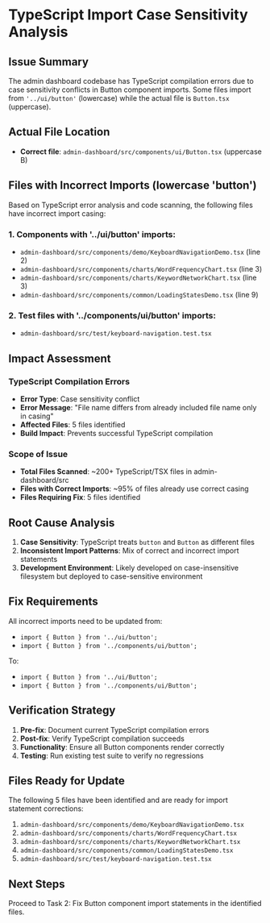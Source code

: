 # TypeScript Import Case Sensitivity Analysis

## Issue Summary

The admin dashboard codebase has TypeScript compilation errors due to case sensitivity conflicts in Button component imports. Some files import from `'../ui/button'` (lowercase) while the actual file is `Button.tsx` (uppercase).

## Actual File Location
- **Correct file**: `admin-dashboard/src/components/ui/Button.tsx` (uppercase B)

## Files with Incorrect Imports (lowercase 'button')

Based on TypeScript error analysis and code scanning, the following files have incorrect import casing:

### 1. Components with '../ui/button' imports:
- `admin-dashboard/src/components/demo/KeyboardNavigationDemo.tsx` (line 2)
- `admin-dashboard/src/components/charts/WordFrequencyChart.tsx` (line 3)  
- `admin-dashboard/src/components/charts/KeywordNetworkChart.tsx` (line 3)
- `admin-dashboard/src/components/common/LoadingStatesDemo.tsx` (line 9)

### 2. Test files with '../components/ui/button' imports:
- `admin-dashboard/src/test/keyboard-navigation.test.tsx`

## Impact Assessment

### TypeScript Compilation Errors
- **Error Type**: Case sensitivity conflict
- **Error Message**: "File name differs from already included file name only in casing"
- **Affected Files**: 5 files identified
- **Build Impact**: Prevents successful TypeScript compilation

### Scope of Issue
- **Total Files Scanned**: ~200+ TypeScript/TSX files in admin-dashboard/src
- **Files with Correct Imports**: ~95% of files already use correct casing
- **Files Requiring Fix**: 5 files identified

## Root Cause Analysis

1. **Case Sensitivity**: TypeScript treats `button` and `Button` as different files
2. **Inconsistent Import Patterns**: Mix of correct and incorrect import statements
3. **Development Environment**: Likely developed on case-insensitive filesystem but deployed to case-sensitive environment

## Fix Requirements

All incorrect imports need to be updated from:
- `import { Button } from '../ui/button';` 
- `import { Button } from '../components/ui/button';`

To:
- `import { Button } from '../ui/Button';`
- `import { Button } from '../components/ui/Button';`

## Verification Strategy

1. **Pre-fix**: Document current TypeScript compilation errors
2. **Post-fix**: Verify TypeScript compilation succeeds
3. **Functionality**: Ensure all Button components render correctly
4. **Testing**: Run existing test suite to verify no regressions

## Files Ready for Update

The following 5 files have been identified and are ready for import statement corrections:

1. `admin-dashboard/src/components/demo/KeyboardNavigationDemo.tsx`
2. `admin-dashboard/src/components/charts/WordFrequencyChart.tsx`
3. `admin-dashboard/src/components/charts/KeywordNetworkChart.tsx`
4. `admin-dashboard/src/components/common/LoadingStatesDemo.tsx`
5. `admin-dashboard/src/test/keyboard-navigation.test.tsx`

## Next Steps

Proceed to Task 2: Fix Button component import statements in the identified files.